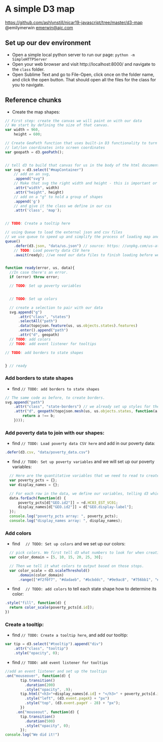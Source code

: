 # A simple D3 map

https://github.com/ashlynstill/nicar19-javascript/tree/master/d3-map
@emilymerwin
emerwin@ajc.com


## Set up our dev environment
- Open a simple local python server to run our page: `python -m SimpleHTTPServer`
- Open your web browser and visit http://localhost:8000/ and navigate to the `class` folder.
- Open Sublime Text and go to File-Open, click once on the folder name, and click the open button. That should open all the files for the class for you to navigate.

## Reference chunks
- Create the map shapes:

```javascript
// First step: create the canvas we will paint on with our data
// We start by defining the size of that canvas.
var width = 960,
    height = 600;

// Create GeoPath function that uses built-in D3 functionality to turn
// lat/lon coordinates into screen coordinates
var geopath = d3.geoPath();


// tell d3 to build that canvas for us in the body of the html document. Using d3's special syntax, we tell it to find the "#mapContainer" div
var svg = d3.select("#mapContainer")
    // add on an svg, 
    .append("svg")
    // Make that svg the right width and height - this is important or it won't show up!
    .attr("width", width)
    .attr("height", height)
    // add on a "g" to hold a group of shapes
    .append('g')
    // and give it the class we define in our css
    .attr('class', 'map');


// TODO: Create a tooltip here

// using Queue to load the external json and csv files
// we use queue to speed up and simplify the process of loading map and data
queue()
    .defer(d3.json, "data/us.json") // source: https: //unpkg.com/us-atlas@1.0.2/us/10m.json
    // TODO: Load poverty data CSV here
    .await(ready); //we need our data files to finish loading before we can use them


function ready(error, us, data){
  //In case there's an error.
  if (error) throw error;

  // TODO: Set up poverty variables


  // TODO: Set up colors

  // create a selection to pair with our data
  svg.append("g")
      .attr("class", "states")
      .selectAll("path")
      .data(topojson.feature(us, us.objects.states).features)
      .enter().append("path")
      .attr("d", geopath)
  // TODO: add colors
  // TODO: add event listener for tooltips

// TODO: add borders to state shapes


} // ready
```


### Add borders to state shapes
- find `// TODO: add borders to state shapes`
```javascript
// The same code as before, to create borders.
svg.append("path")
    .attr("class", "state-borders") // we already set up styles for these in styles.css
    .attr("d", geopath(topojson.mesh(us, us.objects.states, function(a, b) {
        return a !== b;
    })));
```

### Add poverty data to join with our shapes:

- find  `// TODO: Load poverty data CSV here` and add in our poverty data:

```javascript
.defer(d3.csv, "data/poverty_data.csv")
```

- find `// TODO: Set up poverty variables` and we will set up our poverty variables:
```javascript
  // Here are the quantitative variables that we need to read to create the map. First, we create empty variables that we're going to fill with our data later
  var poverty_pcts = {};
  var display_names = {};

  // For each row in the data, we define our variables, telling d3 which columns to look for. The + sign indicates that they need to be converted into numbers, rather than read as text strings
  data.forEach(function(d) {
      poverty_pcts[d["GEO.id2"]] = +d.HC03_EST_VC01;
      display_names[d["GEO.id2"]] = d["GEO.display-label"];
  });
  console.log("poverty_pcts array: ", poverty_pcts);
  console.log("display_names array: ", display_names);
```

### Add colors
- find `  // TODO: Set up colors` and we set up our colors:

```javascript
  // pick colors. We first tell d3 what numbers to look for when creating stops...
  var color_domain = [5, 10, 15, 20, 25, 30];

  // Then we tell it what colors to output based on those stops.
  var color_scale = d3.scaleThreshold()
      .domain(color_domain)
      .range(["#f2f0f7", "#dadaeb", "#bcbddc", "#9e9ac8", "#756bb1", "#54278f"]);
```

- find `  // TODO: add colors` to tell each state shape how to determine its color:
```javascript
.style("fill", function(d) {
  return color_scale(poverty_pcts[d.id]);
})
 ```
 
 
### Create a tooltip:

- find `// TODO: Create a tooltip here`, and add our tooltip: 

```javascript
var tip = d3.select("#tooltip").append("div")
    .attr("class", "tooltip")
    .style("opacity", 0);
```

- find `// TODO: add event listener for tooltips`
```javascript
//add an event listener and set up the tooltips
.on("mouseover", function(d) {
       tip.transition()
         .duration(200)
         .style("opacity", .9);
       tip.html("<h3>"+display_names[d.id] + "</h3>" + poverty_pcts[d.id] + "%")
         .style("left", (d3.event.pageX) + "px")
         .style("top", (d3.event.pageY - 28) + "px");
       })
     .on("mouseout", function(d) {
       tip.transition()
         .duration(500)
         .style("opacity", 0);
       });
console.log("We did it!")
```